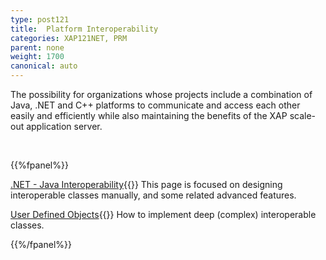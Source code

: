 ```yaml
---
type: post121
title:  Platform Interoperability
categories: XAP121NET, PRM
parent: none
weight: 1700
canonical: auto
---
```




The possibility for organizations whose projects include a combination of Java, .NET and C++ platforms to communicate and access each other easily and efficiently while also maintaining the benefits of the XAP scale-out application server.




<br>

{{%fpanel%}}

[.NET - Java Interoperability](./dotnet-java-interoperability.html){{<wbr>}}
This page is focused on designing interoperable classes manually, and some related advanced features.

[User Defined Objects](./interoperability-of-user-defined-objects.html){{<wbr>}}
How to implement deep (complex) interoperable classes.

{{%/fpanel%}}
